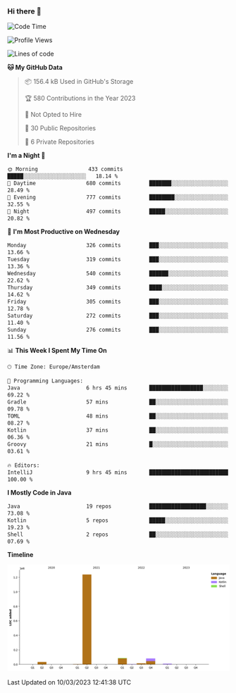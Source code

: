### Hi there 👋


<!--START_SECTION:waka-->
![Code Time](http://img.shields.io/badge/Code%20Time-3%2C057%20hrs%2033%20mins-blue)

![Profile Views](http://img.shields.io/badge/Profile%20Views-0-blue)

![Lines of code](https://img.shields.io/badge/From%20Hello%20World%20I%27ve%20Written-1.5%20million%20lines%20of%20code-blue)

**🐱 My GitHub Data** 

> 📦 156.4 kB Used in GitHub's Storage 
 > 
> 🏆 580 Contributions in the Year 2023
 > 
> 🚫 Not Opted to Hire
 > 
> 📜 30 Public Repositories 
 > 
> 🔑 6 Private Repositories 
 > 
**I'm a Night 🦉** 

```text
🌞 Morning                433 commits         █████░░░░░░░░░░░░░░░░░░░░   18.14 % 
🌆 Daytime                680 commits         ███████░░░░░░░░░░░░░░░░░░   28.49 % 
🌃 Evening                777 commits         ████████░░░░░░░░░░░░░░░░░   32.55 % 
🌙 Night                  497 commits         █████░░░░░░░░░░░░░░░░░░░░   20.82 % 
```
📅 **I'm Most Productive on Wednesday** 

```text
Monday                   326 commits         ███░░░░░░░░░░░░░░░░░░░░░░   13.66 % 
Tuesday                  319 commits         ███░░░░░░░░░░░░░░░░░░░░░░   13.36 % 
Wednesday                540 commits         ██████░░░░░░░░░░░░░░░░░░░   22.62 % 
Thursday                 349 commits         ████░░░░░░░░░░░░░░░░░░░░░   14.62 % 
Friday                   305 commits         ███░░░░░░░░░░░░░░░░░░░░░░   12.78 % 
Saturday                 272 commits         ███░░░░░░░░░░░░░░░░░░░░░░   11.40 % 
Sunday                   276 commits         ███░░░░░░░░░░░░░░░░░░░░░░   11.56 % 
```


📊 **This Week I Spent My Time On** 

```text
🕑︎ Time Zone: Europe/Amsterdam

💬 Programming Languages: 
Java                     6 hrs 45 mins       █████████████████░░░░░░░░   69.22 % 
Gradle                   57 mins             ██░░░░░░░░░░░░░░░░░░░░░░░   09.78 % 
TOML                     48 mins             ██░░░░░░░░░░░░░░░░░░░░░░░   08.27 % 
Kotlin                   37 mins             ██░░░░░░░░░░░░░░░░░░░░░░░   06.36 % 
Groovy                   21 mins             █░░░░░░░░░░░░░░░░░░░░░░░░   03.61 % 

🔥 Editors: 
IntelliJ                 9 hrs 45 mins       █████████████████████████   100.00 % 
```

**I Mostly Code in Java** 

```text
Java                     19 repos            ██████████████████░░░░░░░   73.08 % 
Kotlin                   5 repos             █████░░░░░░░░░░░░░░░░░░░░   19.23 % 
Shell                    2 repos             ██░░░░░░░░░░░░░░░░░░░░░░░   07.69 % 
```



**Timeline**

![Lines of Code chart](https://raw.githubusercontent.com/powercasgamer/powercasgamer/master/assets/bar_graph.png)


 Last Updated on 10/03/2023 12:41:38 UTC
<!--END_SECTION:waka-->
